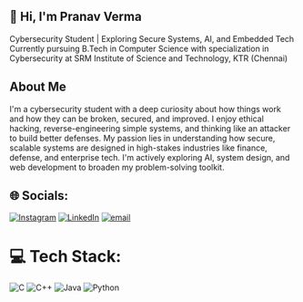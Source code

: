 
 ## 👋  Hi, I'm Pranav Verma

Cybersecurity Student | Exploring Secure Systems, AI, and Embedded Tech\
Currently pursuing B.Tech in Computer Science with specialization in Cybersecurity at SRM Institute of Science and Technology, KTR (Chennai)

## About Me

I'm a cybersecurity student with a deep curiosity about how things work and how they can be broken, secured, and improved. I enjoy ethical hacking, reverse-engineering simple systems, and thinking like an attacker to build better defenses. My passion lies in understanding how secure, scalable systems are designed in high-stakes industries like finance, defense, and enterprise tech. I'm actively exploring AI, system design, and web development to broaden my problem-solving toolkit.


## 🌐 Socials:
[![Instagram](https://img.shields.io/badge/Instagram-%23E4405F.svg?logo=Instagram&logoColor=white)](https://instagram.com/cds.pranav) [![LinkedIn](https://img.shields.io/badge/LinkedIn-%230077B5.svg?logo=linkedin&logoColor=white)](https://www.linkedin.com/in/pranav-verma-7a6286334) [![email](https://img.shields.io/badge/Email-D14836?logo=gmail&logoColor=white)](mailto:vermapranav727@gmail.com) 

# 💻 Tech Stack:
![C](https://img.shields.io/badge/c-%2300599C.svg?style=flat&logo=c&logoColor=white) ![C++](https://img.shields.io/badge/c++-%2300599C.svg?style=flat&logo=c%2B%2B&logoColor=white) ![Java](https://img.shields.io/badge/java-%23ED8B00.svg?style=flat&logo=openjdk&logoColor=white) ![Python](https://img.shields.io/badge/python-3670A0?style=flat&logo=python&logoColor=ffdd54)
